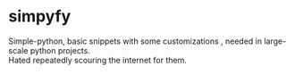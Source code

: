 # simpyfy
Simple-python, basic snippets with some customizations , needed in large-scale python projects. <br>
Hated repeatedly scouring the internet for them. 
